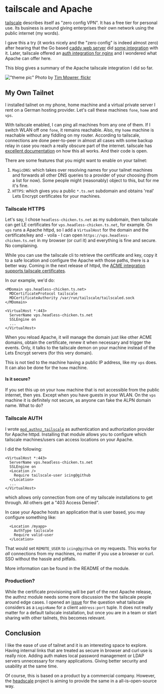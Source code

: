 # tailscale and Apache

[tailscale](https://tailscale.com) describes itself as "zero config VPN". It has a free tier for personal use. Its business is around giving enterprises their own network using the public internet (my words). 

I gave this a try (it works nicely and the "zero config" is indeed almost zero) after hearing that the Go based [caddy web server](https://caddyserver.com) did [some integration](https://tailscale.com/blog/caddy/) with it. Later, tailscale offered an [auth integration for nginx](https://tailscale.com/blog/tailscale-auth-nginx/) and I wondered what Apache can offer here.

This blog gives a summary of the Apache tailscale integration I did so far.


!["theme pic"](images/tailchase.png "Photo by Tim Mowrer, flickr")
Photo by [Tim Mowrer, flickr](https://flickr.com/photos/mekin/281791343)

## My Own Tailnet

I installed tailnet on my phone, home machine and a virtual private server I rent on a German hosting provider. Let's call these machines `fone`, `home` and `vps`.

With tailscale enabled, I can ping all machines from any one of them. If I switch WLAN off one `fone`, it remains reachable. Also, my `home` machine is reachable without any fiddling on my router. According to tailscale, connections are done peer-to-peer in almost all cases with some backup relay in case you reach a really obscure part of the internet. tailscale has [excellent documentation](https://tailscale.com/blog/how-nat-traversal-works/) on how this all works. And their code is open.

There are some features that you might want to enable on your tailnet:

1. `MagicDNS`: which takes over resolving names for your tailnet machines and forwards all other DNS queries to a provider of your choosing (from a list for now). Some people might (reasonably) object to this, but for me it's fine.
1. `HTTPS`: which gives you a public `*.ts.net` subdomain and obtains 'real' Lets Encrypt certificates for your machines.

### Tailscale HTTPS

Let's say, I chose `headless-chicken.ts.net` as my subdomain, then tailscale can get LE certificates for `vps.headless-chicken.ts.net`, for example. On `vps` runs a Apache httpd, so I add a `VirtualHost` for the domain and the certificate/key and - voila - I can open `https://vps.headless-chicken.ts.net` in my browser (or curl it) and everything is fine and secure. No complaining.

While you can use the tailscale cli to retrieve the certificate and key, copy it to a safe location and configure the Apache with those paths, there is a better way. Coming in the next release of httpd, the [ACME integration supports tailscale certificates](https://github.com/icing/mod_md/tree/master#tailscale).

In our example, we'd do:

```
<MDomain vps.headless-chicken.ts.net>
  MDCertificateProtocol tailscale
  MDCertificateAuthority /var/run/tailscale/tailscaled.sock
</MDomain>

<VirtualHost *:443>
  ServerName vps.headless-chicken.ts.net
  SSLEngine on
  ...
</VirtualHost>
```

When you reload Apache, it will manage the domain just like other ACME domains, obtain the certificate, renew it when necessary and trigger the events. Only, it talks to the tailscale demon on your machine instead of the Lets Encrypt servers (for this very domain).

This is not tied to the machine having a public IP address, like my `vps` does. It can also be done for the `home` machine. 

#### Is it secure?

If you set this up on your `home` machine that is not accessible from the public internet, then yes. Except when you have guests in your WLAN. On the `vps` machine it is definitely not secure, as anyone can fake the ALPN domain name. What to do?

### Tailscale AUTH

I wrote [`mod_authnz_tailscale`](https://github.com/icing/mod_authnz_tailscale) as authentication and authorization provider for Apache httpd. Installing that module allows you to configure which tailscale machines/users can access locations on your Apache.

I did the following:

```
<VirtualHost *:443>
  ServerName vps.headless-chicken.ts.net
  SSLEngine on
  <Location />
    Require tailscale-user icing@github
  </Location>
  ...
</VirtualHost>
```

which allows only connection from one of my tailscale installations to get through. All others get a "403 Access Denied". 

In case your Apache hosts an application that is user based, you may configure something like:

```
  <Location /myapp>
    AuthType tailscale
    Require valid-user
  </Location>
```

That would set `REMOTE_USER` to `icing@github` on my requests. This works for *all* connections from my machines, no matter if you use a browser or curl. SSO without the hassle and pitfalls.

More information can be found in the README of the module.

### Production?

While the certificate provisioning will be part of the next Apache release, the authnz module needs some more discussion the the tailscale people around edge cases. I opened an [issue](https://github.com/tailscale/tailscale/issues/4605) for the question what tailscale considers as a `LoginName` for a client `address:port` tuple. It does not really matter for a default tailscale installation, but once you are in a team or start sharing with other tailnets, this becomes relevant.

## Conclusion

I like the ease of use of tailnet and it is an interesting space to explore. Having internal links that are treated as secure in browser and curl use is really nice. Adding auth makes local password management or LDAP servers unnecessary for many applications. Giving better security and usability at the same time.

Of course, this is based on a product by a commercial company. However, the [headscale](https://github.com/juanfont/headscale) project is aiming to provide the same in a all-is-open-source way. 


